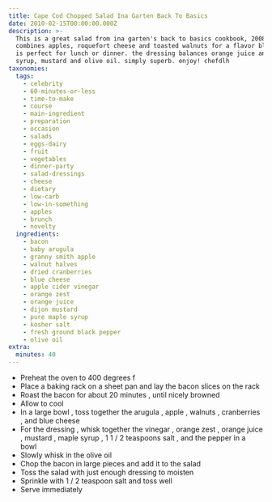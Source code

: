 ```yaml
---
title: Cape Cod Chopped Salad Ina Garten Back To Basics
date: 2010-02-15T00:00:00.000Z
description: >-
  This is a great salad from ina garten's back to basics cookbook, 2008. it
  combines apples, roquefort cheese and toasted walnuts for a flavor blend that
  is perfect for lunch or dinner. the dressing balances orange juice and maple
  syrup, mustard and olive oil. simply superb. enjoy! chefdlh
taxonomies:
  tags:
    - celebrity
    - 60-minutes-or-less
    - time-to-make
    - course
    - main-ingredient
    - preparation
    - occasion
    - salads
    - eggs-dairy
    - fruit
    - vegetables
    - dinner-party
    - salad-dressings
    - cheese
    - dietary
    - low-carb
    - low-in-something
    - apples
    - brunch
    - novelty
  ingredients:
    - bacon
    - baby arugula
    - granny smith apple
    - walnut halves
    - dried cranberries
    - blue cheese
    - apple cider vinegar
    - orange zest
    - orange juice
    - dijon mustard
    - pure maple syrup
    - kosher salt
    - fresh ground black pepper
    - olive oil
extra:
  minutes: 40
---
```

 - Preheat the oven to 400 degrees f
 - Place a baking rack on a sheet pan and lay the bacon slices on the rack
 - Roast the bacon for about 20 minutes , until nicely browned
 - Allow to cool
 - In a large bowl , toss together the arugula , apple , walnuts , cranberries , and blue cheese
 - For the dressing , whisk together the vinegar , orange zest , orange juice , mustard , maple syrup , 1 1 / 2 teaspoons salt , and the pepper in a bowl
 - Slowly whisk in the olive oil
 - Chop the bacon in large pieces and add it to the salad
 - Toss the salad with just enough dressing to moisten
 - Sprinkle with 1 / 2 teaspoon salt and toss well
 - Serve immediately
